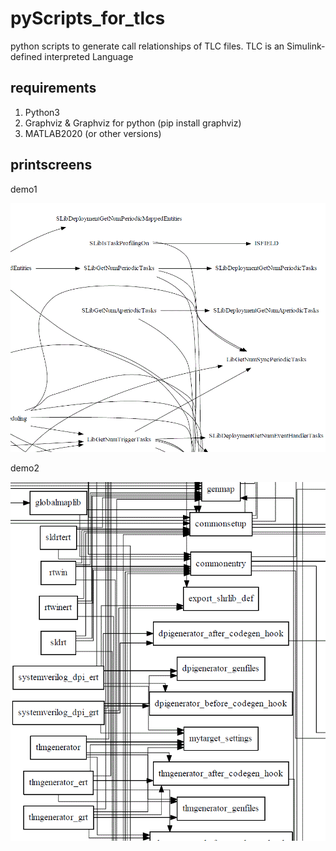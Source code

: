 # pyScripts_for_tlcs
python scripts to generate call relationships of TLC files. TLC is an Simulink-defined interpreted Language


## requirements
1. Python3
2. Graphviz & Graphviz for python (pip install graphviz)
3. MATLAB2020 (or other versions)


## printscreens
demo1

![images/img001.gif](https://github.com/foool/pyScripts_for_tlcs/blob/main/images/img001.gif)

demo2

![images/img002.gif](https://github.com/foool/pyScripts_for_tlcs/blob/main/images/img002.gif)
